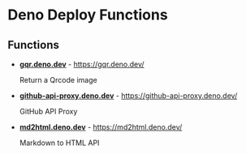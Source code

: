 # Deno Deploy Functions

## Functions

- [**gqr.deno.dev**](./gqr.deno.dev) - <https://gqr.deno.dev/>

  Return a Qrcode image

- [**github-api-proxy.deno.dev**](./github-api-proxy.deno.dev) - <https://github-api-proxy.deno.dev/>

  GitHub API Proxy

- [**md2html.deno.dev**](./md2html.deno.dev) - <https://md2html.deno.dev/>

  Markdown to HTML API
